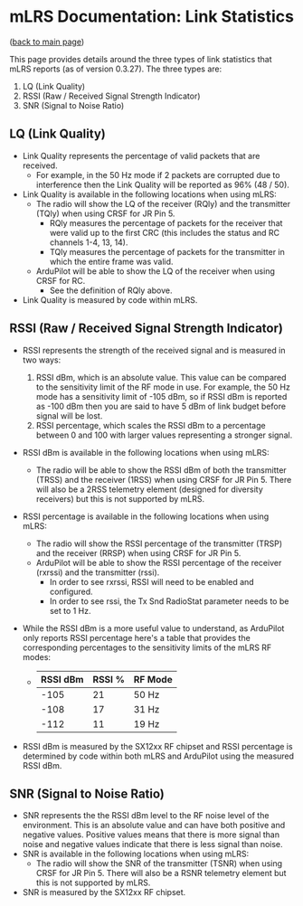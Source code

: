 # mLRS Documentation: Link Statistics #

([back to main page](../README.md))

This page provides details around the three types of link statistics that mLRS reports (as of version 0.3.27).  The three types are:

1. LQ (Link Quality) 
2. RSSI (Raw / Received Signal Strength Indicator)
3. SNR (Signal to Noise Ratio)

## LQ (Link Quality) ##

- Link Quality represents the percentage of valid packets that are received.  
    - For example, in the 50 Hz mode if 2 packets are corrupted due to interference then the Link Quality will be reported as 96% (48 / 50).  
- Link Quality is available in the following locations when using mLRS:
    - The radio will show the LQ of the receiver (RQly) and the transmitter (TQly) when using CRSF for JR Pin 5.
        - RQly measures the percentage of packets for the receiver that were valid up to the first CRC (this includes the status and RC channels 1-4, 13, 14).
        - TQly measures the percentage of packets for the transmitter in which the entire frame was valid. 
    - ArduPilot will be able to show the LQ of the receiver when using CRSF for RC.
        - See the definition of RQly above.
- Link Quality is measured by code within mLRS.

## RSSI (Raw / Received Signal Strength Indicator) ##

- RSSI represents the strength of the received signal and is measured in two ways:
    1. RSSI dBm, which is an absolute value. This value can be compared to the sensitivity limit of the RF mode in use. For example, the 50 Hz mode has a sensitivity limit of -105 dBm, so if RSSI dBm is reported as -100 dBm then you are said to have 5 dBm of link budget before signal will be lost.
    2. RSSI percentage, which scales the RSSI dBm to a percentage between 0 and 100 with larger values representing a stronger signal.
- RSSI dBm is available in the following locations when using mLRS:
    - The radio will be able to show the RSSI dBm of both the transmitter (TRSS) and the receiver (1RSS) when using CRSF for JR Pin 5. There will also be a 2RSS telemetry element (designed for diversity receivers) but this is not supported by mLRS.
- RSSI percentage is available in the following locations when using mLRS:
    - The radio will show the RSSI percentage of the transmitter (TRSP) and the receiver (RRSP) when using CRSF for JR Pin 5. 
    - ArduPilot will be able to show the RSSI percentage of the receiver (rxrssi) and the transmitter (rssi).
        - In order to see rxrssi, RSSI will need to be enabled and configured.
        - In order to see rssi, the Tx Snd RadioStat parameter needs to be set to 1 Hz.
- While the RSSI dBm is a more useful value to understand, as ArduPilot only reports RSSI percentage here's a table that provides the corresponding percentages to the sensitivity limits of the mLRS RF modes:

    - <table>
        <thead>
            <tr>
            <th>RSSI dBm</th>
            <th>RSSI %</th>
            <th>RF Mode</th>
            </tr>
        </thead>
        <tbody>
            <tr>
            <td>-105</td>
            <td>21</td>
            <td>50 Hz</td>
            </tr>
            <tr>
            <td>-108</td>
            <td>17</td>
            <td>31 Hz</td>
            </tr>
            <tr>
            <td>-112</td>
            <td>11</td>
            <td>19 Hz</td>
            </tr>
        </tbody>
        </table>
- RSSI dBm is measured by the SX12xx RF chipset and RSSI percentage is determined by code within both mLRS and ArduPilot using the measured RSSI dBm.

## SNR (Signal to Noise Ratio) ##

- SNR represents the the RSSI dBm level to the RF noise level of the environment.  This is an absolute value and can have both positive and negative values. Positive values means that there is more signal than noise and negative values indicate that there is less signal than noise.
- SNR is available in the following locations when using mLRS:
    - The radio will show the SNR of the transmitter (TSNR) when using CRSF for JR Pin 5.  There will also be a RSNR telemetry element but this is not supported by mLRS.
- SNR is measured by the SX12xx RF chipset.